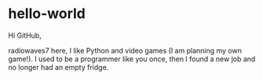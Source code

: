 # hello-world

Hi GitHub,

radiowaves7 here, I like Python and video games (I am planning my own game!).
I used to be a programmer like you once, then I found a new job and no longer had an empty fridge.
